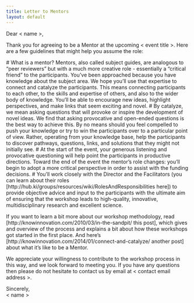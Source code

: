 ```yaml
---
title: Letter to Mentors
layout: default
---
```

Dear < name >,
<p>
Thank you for agreeing to be a Mentor at the upcoming < event title >. Here are a few guidelines that might help you assume the role:
<p>
 # What is a mentor? Mentors, also called subject guides, are analogous to “peer reviewers” but with a much more creative role - essentially a “critical friend” to the participants. You’ve been approached because you have knowledge about the subject area. We hope you’ll use that expertise to connect and catalyze the participants. This means connecting participants to each other, to the skills and expertise of others, and also to the wider body of knowledge. You’ll be able to encourage new ideas, highlight perspectives, and make links that seem exciting and novel.
 # By catalyze, we mean asking questions that will provoke or inspire the development of novel ideas. We find that asking provocative and open-ended questions is the best way to achieve this. By no means should you feel compelled to push your knowledge or try to win the participants over to a particular point of view. Rather, operating from your knowledge base, help the participants to discover pathways, questions, links, and solutions that they might not initially see.
 # At the start of the event, your generous listening and provocative questioning will help point the participants in productive directions. Toward the end of the event the mentor’s role changes: you’ll begin to adopt a more critical perspective in order to assist with the funding decisions.
 # You’ll work closely with the Director and the Facilitators (you can learn about their roles [http://hub.ki/groups/resources/wiki/RolesAndResponsibilities here]) to provide objective advice and input to the participants with the ultimate aim of ensuring that the workshop leads to high-quality, innovative, multidisciplinary research and excellent science.
<p>
If you want to learn a bit more about our workshop methodology, read [http://knowinnovation.com/2010/03/in-the-sandpit/ this post], which gives and overview of the process and explains a bit about how these workshops got started in the first place. And here’s [http://knowinnovation.com/2014/01/connect-and-catalyze/ another post] about what it’s like to be a Mentor.
<p>
We appreciate your willingness to contribute to the workshop process in this way, and we look forward to meeting you. If you have any questions then please do not hesitate to contact us by email at < contact email address >. 
<p>
Sincerely,
<br>
< name >